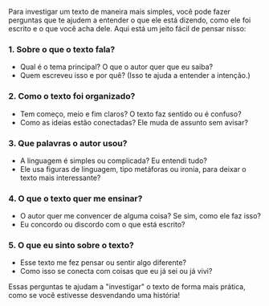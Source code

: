 Para investigar um texto de maneira mais simples, você pode fazer perguntas que te ajudem a entender o que ele está dizendo, como ele foi escrito e o que você acha dele. Aqui está um jeito fácil de pensar nisso:

### 1. **Sobre o que o texto fala?**

- Qual é o tema principal? O que o autor quer que eu saiba?
- Quem escreveu isso e por quê? (Isso te ajuda a entender a intenção.)

### 2. **Como o texto foi organizado?**

- Tem começo, meio e fim claros? O texto faz sentido ou é confuso?
- Como as ideias estão conectadas? Ele muda de assunto sem avisar?

### 3. **Que palavras o autor usou?**

- A linguagem é simples ou complicada? Eu entendi tudo?
- Ele usa figuras de linguagem, tipo metáforas ou ironia, para deixar o texto mais interessante?

### 4. **O que o texto quer me ensinar?**

- O autor quer me convencer de alguma coisa? Se sim, como ele faz isso?
- Eu concordo ou discordo com o que está escrito?

### 5. **O que eu sinto sobre o texto?**

- Esse texto me fez pensar ou sentir algo diferente?
- Como isso se conecta com coisas que eu já sei ou já vivi?

Essas perguntas te ajudam a "investigar" o texto de forma mais prática, como se você estivesse desvendando uma história!
